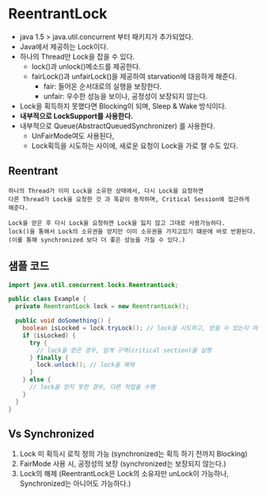 # ReentrantLock
- java 1.5 > java.util.concurrent 부터 패키지가 추가되었다.
- Java에서 제공하는 Lock이다.
- 하나의 Thread만 Lock을 잡을 수 있다.
  - lock()과 unlock()메소드를 제공한다.
  - fairLock()과 unfairLock()을 제공하여 starvation에 대응하게 해준다.
    - fair: 들어온 순서대로의 실행을 보장한다.
    - unfair: 우수한 성능을 보이나, 공정성이 보장되지 않는다.
- Lock을 획득하지 못했다면 Blocking이 되며, Sleep & Wake 방식이다.
- **내부적으로 LockSupport를 사용한다.**
- 내부적으로 Queue(AbstractQueuedSynchronizer) 를 사용한다.
  - UnFairMode여도 사용된다,
  - Lock획득을 시도하는 사이에, 새로운 요청이 Lock을 가로 챌 수도 있다.
## Reentrant
```text
하나의 Thread가 이미 Lock을 소유한 상태에서, 다시 Lock을 요청하면
다른 Thread가 Lock을 요청한 것 과 똑같이 동작하며, Critical Session에 접근하게 해준다.

Lock을 얻은 후 다시 Lock을 요청하면 Lock을 잃지 않고 그대로 사용가능하다.
lock()을 통해서 Lock의 소유권을 얻지만 이미 소유권을 가지고있기 떄문에 바로 반환된다.
(이를 통해 synchronized 보다 더 좋은 성능을 가질 수 있다.)
```

## 샘플 코드
```java
import java.util.concurrent.locks.ReentrantLock;

public class Example {
  private ReentrantLock lock = new ReentrantLock();

  public void doSomething() {
    boolean isLocked = lock.tryLock(); // lock을 시도하고, 얻을 수 있는지 여부를 반환
    if (isLocked) {
      try {
        // lock을 얻은 경우, 임계 구역(critical section)을 실행
      } finally {
        lock.unlock(); // lock을 해제
      }
    } else {
      // lock을 얻지 못한 경우, 다른 작업을 수행
    }
  }
}
```


## Vs Synchronized
1. Lock 미 획득시 로직 정의 가능 (synchronized는 획득 하기 전까지 Blocking) 
2. FairMode 사용 시, 공정성의 보장 (synchronized는 보장되지 않는다.)
3. Lock의 해제 (ReentrantLock은 Lock의 소유자만 unLock이 가능하나, Synchronized는 아니어도 가능하다.)